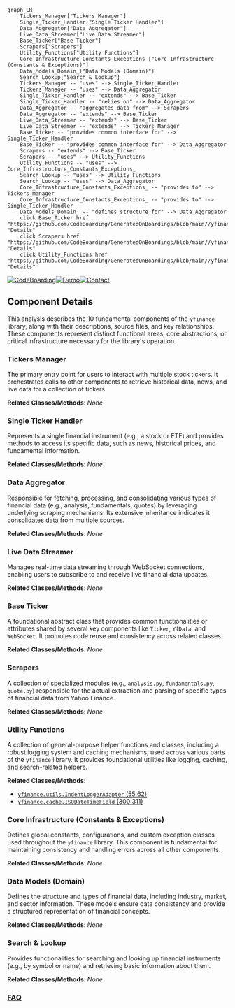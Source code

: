 ```mermaid
graph LR
    Tickers_Manager["Tickers Manager"]
    Single_Ticker_Handler["Single Ticker Handler"]
    Data_Aggregator["Data Aggregator"]
    Live_Data_Streamer["Live Data Streamer"]
    Base_Ticker["Base Ticker"]
    Scrapers["Scrapers"]
    Utility_Functions["Utility Functions"]
    Core_Infrastructure_Constants_Exceptions_["Core Infrastructure (Constants & Exceptions)"]
    Data_Models_Domain_["Data Models (Domain)"]
    Search_Lookup["Search & Lookup"]
    Tickers_Manager -- "uses" --> Single_Ticker_Handler
    Tickers_Manager -- "uses" --> Data_Aggregator
    Single_Ticker_Handler -- "extends" --> Base_Ticker
    Single_Ticker_Handler -- "relies on" --> Data_Aggregator
    Data_Aggregator -- "aggregates data from" --> Scrapers
    Data_Aggregator -- "extends" --> Base_Ticker
    Live_Data_Streamer -- "extends" --> Base_Ticker
    Live_Data_Streamer -- "extends" --> Tickers_Manager
    Base_Ticker -- "provides common interface for" --> Single_Ticker_Handler
    Base_Ticker -- "provides common interface for" --> Data_Aggregator
    Scrapers -- "extends" --> Base_Ticker
    Scrapers -- "uses" --> Utility_Functions
    Utility_Functions -- "uses" --> Core_Infrastructure_Constants_Exceptions_
    Search_Lookup -- "uses" --> Utility_Functions
    Search_Lookup -- "uses" --> Data_Aggregator
    Core_Infrastructure_Constants_Exceptions_ -- "provides to" --> Tickers_Manager
    Core_Infrastructure_Constants_Exceptions_ -- "provides to" --> Single_Ticker_Handler
    Data_Models_Domain_ -- "defines structure for" --> Data_Aggregator
    click Base_Ticker href "https://github.com/CodeBoarding/GeneratedOnBoardings/blob/main//yfinance/Base_Ticker.md" "Details"
    click Scrapers href "https://github.com/CodeBoarding/GeneratedOnBoardings/blob/main//yfinance/Scrapers.md" "Details"
    click Utility_Functions href "https://github.com/CodeBoarding/GeneratedOnBoardings/blob/main//yfinance/Utility_Functions.md" "Details"
```
[![CodeBoarding](https://img.shields.io/badge/Generated%20by-CodeBoarding-9cf?style=flat-square)](https://github.com/CodeBoarding/GeneratedOnBoardings)[![Demo](https://img.shields.io/badge/Try%20our-Demo-blue?style=flat-square)](https://www.codeboarding.org/demo)[![Contact](https://img.shields.io/badge/Contact%20us%20-%20contact@codeboarding.org-lightgrey?style=flat-square)](mailto:contact@codeboarding.org)

## Component Details

This analysis describes the 10 fundamental components of the `yfinance` library, along with their descriptions, source files, and key relationships. These components represent distinct functional areas, core abstractions, or critical infrastructure necessary for the library's operation.

### Tickers Manager
The primary entry point for users to interact with multiple stock tickers. It orchestrates calls to other components to retrieve historical data, news, and live data for a collection of tickers.


**Related Classes/Methods**: _None_

### Single Ticker Handler
Represents a single financial instrument (e.g., a stock or ETF) and provides methods to access its specific data, such as news, historical prices, and fundamental information.


**Related Classes/Methods**: _None_

### Data Aggregator
Responsible for fetching, processing, and consolidating various types of financial data (e.g., analysis, fundamentals, quotes) by leveraging underlying scraping mechanisms. Its extensive inheritance indicates it consolidates data from multiple sources.


**Related Classes/Methods**: _None_

### Live Data Streamer
Manages real-time data streaming through WebSocket connections, enabling users to subscribe to and receive live financial data updates.


**Related Classes/Methods**: _None_

### Base Ticker
A foundational abstract class that provides common functionalities or attributes shared by several key components like `Ticker`, `YfData`, and `WebSocket`. It promotes code reuse and consistency across related classes.


**Related Classes/Methods**: _None_

### Scrapers
A collection of specialized modules (e.g., `analysis.py`, `fundamentals.py`, `quote.py`) responsible for the actual extraction and parsing of specific types of financial data from Yahoo Finance.


**Related Classes/Methods**: _None_

### Utility Functions
A collection of general-purpose helper functions and classes, including a robust logging system and caching mechanisms, used across various parts of the `yfinance` library. It provides foundational utilities like logging, caching, and search-related helpers.


**Related Classes/Methods**:

- <a href="https://github.com/ranaroussi/yfinance/blob/master/yfinance/utils.py#L55-L62" target="_blank" rel="noopener noreferrer">`yfinance.utils.IndentLoggerAdapter` (55:62)</a>
- <a href="https://github.com/ranaroussi/yfinance/blob/master/yfinance/cache.py#L300-L311" target="_blank" rel="noopener noreferrer">`yfinance.cache.ISODateTimeField` (300:311)</a>


### Core Infrastructure (Constants & Exceptions)
Defines global constants, configurations, and custom exception classes used throughout the `yfinance` library. This component is fundamental for maintaining consistency and handling errors across all other components.


**Related Classes/Methods**: _None_

### Data Models (Domain)
Defines the structure and types of financial data, including industry, market, and sector information. These models ensure data consistency and provide a structured representation of financial concepts.


**Related Classes/Methods**: _None_

### Search & Lookup
Provides functionalities for searching and looking up financial instruments (e.g., by symbol or name) and retrieving basic information about them.


**Related Classes/Methods**: _None_



### [FAQ](https://github.com/CodeBoarding/GeneratedOnBoardings/tree/main?tab=readme-ov-file#faq)